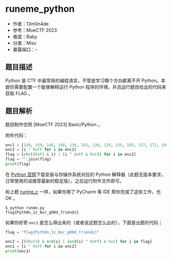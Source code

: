 # runeme_python

- 作者：13m0n4de
- 参考：MoeCTF 2023
- 难度：Baby
- 分类：Misc
- 暴露端口：-

## 题目描述

Python 是 CTF 中最常用的编程语言，不管是学习哪个方向都离不开 Python。本题你需要配置一个能够解释运行 Python 程序的环境，并且运行题目给出的代码来获取 FLAG 。

## 题目解析

题目制作仿照 [MoeCTF 2023] Basic/Python 。

附件代码：

```python
enc1 = [149, 159, 146, 148, 136, 163, 138, 135, 155, 195, 157, 172, 194, 137, 172, 195, 134, 129, 172, 148, 195, 195, 151, 172, 149, 129, 154, 150, 157, 151, 137, 142]
enc2 = [i ^ 0xFF for i in enc1]
flag = [chr((0xF3 & i) | (i ^ 0xFF & 0xC)) for i in enc2]
flag = "".join(flag)
print(flag)
```

在 [Python 官网](https://www.python.org/downloads/)下载安装与你操作系统对应的 Python 解释器（此题无版本要求，日常使用的话推荐最新的稳定版），之后运行附件文件即可。

和上题 [runme_c](../runme_c/README.md) 一样，如果你用了 PyCharm 等 IDE 帮你完成了这些工作，也 OK 。

```shell
$ python runme.py
flag{Pyth0n_1z_0ur_g00d_friendz}
```

如果你好奇 `enc1` 是怎么得出来的（或者说这题怎么出的），下面是出题的代码；

```python
flag = "flag{Pyth0n_1z_0ur_g00d_friendz}"

enc2 = [((0xF3) & ord(i) | (ord(i) ^ 0xFF) & 0xC) for i in flag]
enc1 = [i ^ 0xFF for i in enc2]
print(enc1)
```


